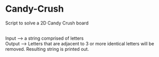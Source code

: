 # Candy-Crush
Script to solve a 2D Candy Crush board <br><br>

Input --> a string comprised of letters <br>
Output --> Letters that are adjacent to 3 or more identical letters will be removed. Resulting string is printed out.
